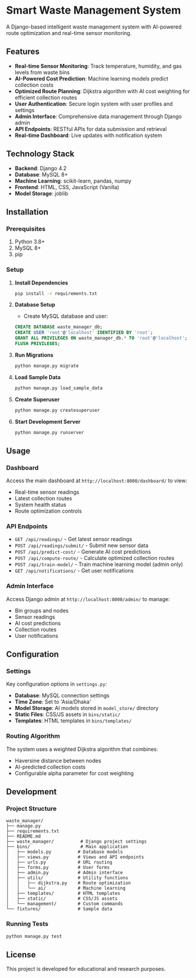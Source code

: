 # Smart Waste Management System

A Django-based intelligent waste management system with AI-powered route optimization and real-time sensor monitoring.

## Features

- **Real-time Sensor Monitoring**: Track temperature, humidity, and gas levels from waste bins
- **AI-Powered Cost Prediction**: Machine learning models predict collection costs
- **Optimized Route Planning**: Dijkstra algorithm with AI cost weighting for efficient collection routes
- **User Authentication**: Secure login system with user profiles and settings
- **Admin Interface**: Comprehensive data management through Django admin
- **API Endpoints**: RESTful APIs for data submission and retrieval
- **Real-time Dashboard**: Live updates with notification system

## Technology Stack

- **Backend**: Django 4.2
- **Database**: MySQL 8+
- **Machine Learning**: scikit-learn, pandas, numpy
- **Frontend**: HTML, CSS, JavaScript (Vanilla)
- **Model Storage**: joblib

## Installation

### Prerequisites

1. Python 3.8+
2. MySQL 8+
3. pip

### Setup

1. **Install Dependencies**
   ```bash
   pip install -r requirements.txt
   ```

2. **Database Setup**
   - Create MySQL database and user:
   ```sql
   CREATE DATABASE waste_manager_db;
   CREATE USER 'root'@'localhost' IDENTIFIED BY 'root';
   GRANT ALL PRIVILEGES ON waste_manager_db.* TO 'root'@'localhost';
   FLUSH PRIVILEGES;
   ```

3. **Run Migrations**
   ```bash
   python manage.py migrate
   ```

4. **Load Sample Data**
   ```bash
   python manage.py load_sample_data
   ```

5. **Create Superuser**
   ```bash
   python manage.py createsuperuser
   ```

6. **Start Development Server**
   ```bash
   python manage.py runserver
   ```

## Usage

### Dashboard
Access the main dashboard at `http://localhost:8000/dashboard/` to view:
- Real-time sensor readings
- Latest collection routes
- System health status
- Route optimization controls

### API Endpoints

- `GET /api/readings/` - Get latest sensor readings
- `POST /api/readings/submit/` - Submit new sensor data
- `POST /api/predict-cost/` - Generate AI cost predictions
- `POST /api/compute-route/` - Calculate optimized collection routes
- `POST /api/train-model/` - Train machine learning model (admin only)
- `GET /api/notifications/` - Get user notifications

### Admin Interface
Access Django admin at `http://localhost:8000/admin/` to manage:
- Bin groups and nodes
- Sensor readings
- AI cost predictions
- Collection routes
- User notifications

## Configuration

### Settings
Key configuration options in `settings.py`:

- **Database**: MySQL connection settings
- **Time Zone**: Set to 'Asia/Dhaka'
- **Model Storage**: AI models stored in `model_store/` directory
- **Static Files**: CSS/JS assets in `bins/static/`
- **Templates**: HTML templates in `bins/templates/`

### Routing Algorithm
The system uses a weighted Dijkstra algorithm that combines:
- Haversine distance between nodes
- AI-predicted collection costs
- Configurable alpha parameter for cost weighting

## Development

### Project Structure
```
waste_manager/
├── manage.py
├── requirements.txt
├── README.md
├── waste_manager/          # Django project settings
├── bins/                   # Main application
│   ├── models.py          # Database models
│   ├── views.py           # Views and API endpoints
│   ├── urls.py            # URL routing
│   ├── forms.py           # User forms
│   ├── admin.py           # Admin interface
│   ├── utils/             # Utility functions
│   │   ├── dijkstra.py    # Route optimization
│   │   └── ai/            # Machine learning
│   ├── templates/         # HTML templates
│   ├── static/            # CSS/JS assets
│   └── management/        # Custom commands
└── fixtures/              # Sample data
```

### Running Tests
```bash
python manage.py test
```

## License

This project is developed for educational and research purposes.